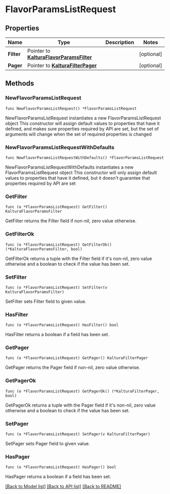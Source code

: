 # FlavorParamsListRequest

## Properties

Name | Type | Description | Notes
------------ | ------------- | ------------- | -------------
**Filter** | Pointer to [**KalturaFlavorParamsFilter**](KalturaFlavorParamsFilter.md) |  | [optional] 
**Pager** | Pointer to [**KalturaFilterPager**](KalturaFilterPager.md) |  | [optional] 

## Methods

### NewFlavorParamsListRequest

`func NewFlavorParamsListRequest() *FlavorParamsListRequest`

NewFlavorParamsListRequest instantiates a new FlavorParamsListRequest object
This constructor will assign default values to properties that have it defined,
and makes sure properties required by API are set, but the set of arguments
will change when the set of required properties is changed

### NewFlavorParamsListRequestWithDefaults

`func NewFlavorParamsListRequestWithDefaults() *FlavorParamsListRequest`

NewFlavorParamsListRequestWithDefaults instantiates a new FlavorParamsListRequest object
This constructor will only assign default values to properties that have it defined,
but it doesn't guarantee that properties required by API are set

### GetFilter

`func (o *FlavorParamsListRequest) GetFilter() KalturaFlavorParamsFilter`

GetFilter returns the Filter field if non-nil, zero value otherwise.

### GetFilterOk

`func (o *FlavorParamsListRequest) GetFilterOk() (*KalturaFlavorParamsFilter, bool)`

GetFilterOk returns a tuple with the Filter field if it's non-nil, zero value otherwise
and a boolean to check if the value has been set.

### SetFilter

`func (o *FlavorParamsListRequest) SetFilter(v KalturaFlavorParamsFilter)`

SetFilter sets Filter field to given value.

### HasFilter

`func (o *FlavorParamsListRequest) HasFilter() bool`

HasFilter returns a boolean if a field has been set.

### GetPager

`func (o *FlavorParamsListRequest) GetPager() KalturaFilterPager`

GetPager returns the Pager field if non-nil, zero value otherwise.

### GetPagerOk

`func (o *FlavorParamsListRequest) GetPagerOk() (*KalturaFilterPager, bool)`

GetPagerOk returns a tuple with the Pager field if it's non-nil, zero value otherwise
and a boolean to check if the value has been set.

### SetPager

`func (o *FlavorParamsListRequest) SetPager(v KalturaFilterPager)`

SetPager sets Pager field to given value.

### HasPager

`func (o *FlavorParamsListRequest) HasPager() bool`

HasPager returns a boolean if a field has been set.


[[Back to Model list]](../README.md#documentation-for-models) [[Back to API list]](../README.md#documentation-for-api-endpoints) [[Back to README]](../README.md)


